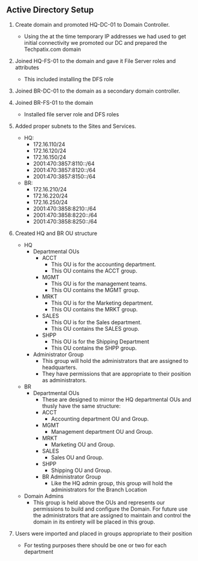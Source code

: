 ## Active Directory Setup 
1. Create domain and promoted HQ-DC-01 to Domain Controller. 
    * Using the at the time temporary IP addresses we had used to get initial connectivity we promoted our DC and prepared the Techpatix.com domain  
2. Joined HQ-FS-01 to the domain and gave it File Server roles and attributes 
   * This included installing the DFS role 
3. Joined BR-DC-01 to the domain as a secondary domain controller. 
4. Joined BR-FS-01 to the domain 
    * Installed file server role and DFS roles 
5. Added proper subnets to the Sites and Services.  
    * HQ: 
        * 172.16.110/24 
        * 172.16.120/24 
        * 172.16.150/24
        * 2001:470:3857:8110::/64 
        * 2001:470:3857:8120::/64 
        * 2001:470:3857:8150::/64
    * BR: 
        * 172.16.210/24 
        * 172.16.220/24 
        * 172.16.250/24 
        * 2001:470:3858:8210::/64 
        * 2001:470:3858:8220::/64 
        * 2001:470:3858:8250::/64 
6. Created HQ and BR OU structure 
    * HQ 
        * Departmental OUs 
            * ACCT 
                * This OU is for the accounting department. 
                * This OU contains the ACCT group. 
            * MGMT 
                * This OU is for the management teams. 
                * This OU contains the MGMT group. 
            * MRKT 
                * This OU is for the Marketing department. 
                * This OU contains the MRKT group. 
            * SALES 
                * This OU is for the Sales department. 
                * This OU contains the SALES group. 
            * SHPP 
                * This OU is for the Shipping Department 
                * This OU contains the SHPP group. 
        * Administrator Group 
            * This group will hold the administrators that are assigned to headquarters. 
            * They have permissions that are appropriate to their position as administrators. 
    * BR 
        * Departmental OUs 
            * These are designed to mirror the HQ departmental OUs and thusly have the same structure: 
            * ACCT 
                * Accounting department OU and Group. 
            * MGMT 
                * Management department OU and Group. 
            * MRKT 
                * Marketing OU and Group. 
            * SALES 
                * Sales OU and Group. 
            * SHPP 
                * Shipping OU and Group. 
            * BR Administrator Group 
                * Like the HQ admin group, this group will hold the administrators for the Branch Location 
    * Domain Admins
        * This group is held above the OUs and represents our permissions to build and configure the Domain. For future use the administrators that are assigned to maintain and control the domain in its entirety will be placed in this group. 

7. Users were imported and placed in groups appropriate to their position 
   * For testing purposes there should be one or two for each department 
